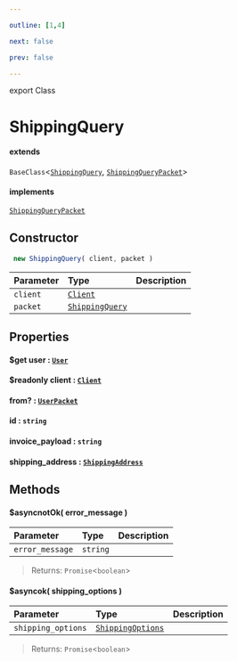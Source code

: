 ```yaml
---

outline: [1,4]

next: false

prev: false

---
```


export Class
# ShippingQuery
#### extends
 `BaseClass`<[`ShippingQuery`](./ShippingQuery.md), [`ShippingQueryPacket`](../interfaces/ShippingQueryPacket.md)>
#### implements
 [`ShippingQueryPacket`](../interfaces/ShippingQueryPacket.md)

## Constructor
```ts
 new ShippingQuery( client, packet )
 ```
| Parameter | Type | Description |
| :--- | :--- | :--- |
| `client` | [`Client`](./Client.md) | |
| `packet` | [`ShippingQuery`](./ShippingQuery.md) | |

## Properties

#### $get user : [`User`](./User.md)

#### $readonly client : [`Client`](./Client.md)

#### from? : [`UserPacket`](../interfaces/UserPacket.md)

#### id : `string`

#### invoice_payload : `string`

#### shipping_address : [`ShippingAddress`](../interfaces/ShippingAddress.md)

## Methods

#### $asyncnotOk( error_message )
| Parameter | Type | Description |
| :--- | :--- | :--- |
| `error_message` | `string` | |
> 
> 
> Returns: `Promise`<`boolean`>

#### $asyncok( shipping_options )
| Parameter | Type | Description |
| :--- | :--- | :--- |
| `shipping_options` | [`ShippingOptions`](./ShippingOptions.md) | |
> 
> 
> Returns: `Promise`<`boolean`>
